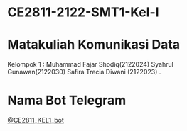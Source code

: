 # CE2811-2122-SMT1-Kel-I
Matakuliah Komunikasi Data
===========================

Kelompok 1 :
Muhammad Fajar Shodiq(2122024)
Syahrul Gunawan(2122030)
Safira Trecia Diwani (2122023) .

# Nama Bot Telegram
[@CE2811_KEL1_bot](https://t.me/Kel_1_bot)